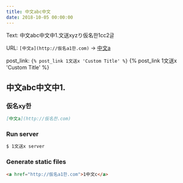 ```yaml
---
title: 中文abc中文
date: 2018-10-05 00:00:00
---
```


Text: 中文abc中文中1.文送xyzり仮名한1cc2글

URL: `[中文a](http://仮名a1한.com)` -> [中文a](http://仮名a1한.com)

post_link: `{% post_link 1文送x 'Custom Title' %}` {% post_link 1文送x 'Custom Title' %}

## 中文abc中文中1.

### 仮名xy한

``` markdown
[中文a](http://仮名한.com)
```

### Run server

``` bash
$ 1文送x server
```

### Generate static files

``` html
<a href="http://仮名a1한.com">1中文c</a>
```
